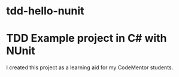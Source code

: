 # tdd-hello-nunit
TDD Example project in C# with NUnit
===========================================================

I created this project as a learning aid for my CodeMentor 
students.  
